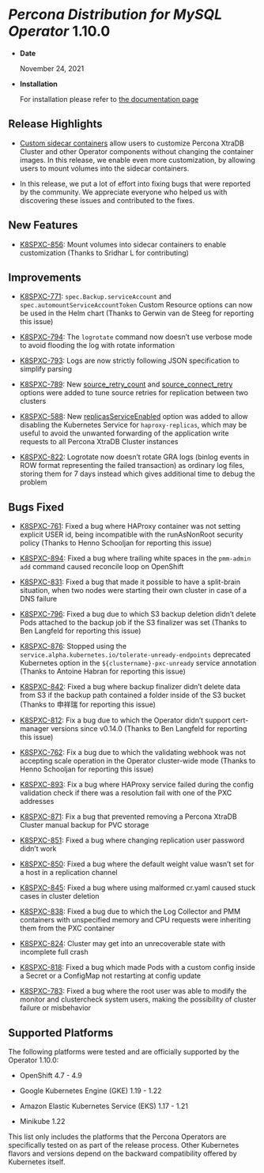 # *Percona Distribution for MySQL Operator* 1.10.0


* **Date**

    November 24, 2021



* **Installation**

    For installation please refer to [the documentation page](https://www.percona.com/doc/kubernetes-operator-for-pxc/index.html#quickstart-guides)


## Release Highlights


* [Custom sidecar containers](../sidecar.md#operator-sidecar) allow users to customize Percona XtraDB Cluster and other Operator components without changing the container images. In this release, we enable even more customization, by allowing users to mount volumes into the sidecar containers.


* In this release, we put a lot of effort into fixing bugs that were reported by the community. We appreciate everyone who helped us with discovering these issues and contributed to the fixes.

## New Features


* [K8SPXC-856](https://jira.percona.com/browse/K8SPXC-856): Mount volumes into sidecar containers to enable customization (Thanks to Sridhar L for contributing)

## Improvements


* [K8SPXC-771](https://jira.percona.com/browse/K8SPXC-771): `spec.Backup.serviceAccount` and `spec.automountServiceAccountToken` Custom Resource options can now be used in the Helm chart (Thanks to Gerwin van de Steeg for reporting this issue)


* [K8SPXC-794](https://jira.percona.com/browse/K8SPXC-794): The `logrotate` command now doesn’t use verbose mode to avoid flooding the log with rotate information


* [K8SPXC-793](https://jira.percona.com/browse/K8SPXC-793): Logs are now strictly following JSON specification to simplify parsing


* [K8SPXC-789](https://jira.percona.com/browse/K8SPXC-789): New [source_retry_count](../operator.md#pxc-replicationchannels-configuration-sourceretrycount) and [source_connect_retry](../operator.md#pxc-replicationchannels-configuration-sourceconnectretry) options were added to tune source retries for replication between two clusters


* [K8SPXC-588](https://jira.percona.com/browse/K8SPXC-588): New [replicasServiceEnabled](../operator.md#haproxy-replicasserviceenabled) option was added to allow disabling the Kubernetes Service for `haproxy-replicas`, which may be useful to avoid the unwanted forwarding of the application write requests to all Percona XtraDB Cluster instances


* [K8SPXC-822](https://jira.percona.com/browse/K8SPXC-822): Logrotate now doesn’t rotate GRA logs (binlog events in ROW format representing the failed transaction) as ordinary log files, storing them for 7 days instead which gives additional time to debug the problem

## Bugs Fixed


* [K8SPXC-761](https://jira.percona.com/browse/K8SPXC-761): Fixed a bug where HAProxy container was not setting explicit USER id, being incompatible with the runAsNonRoot security policy (Thanks to Henno Schooljan for reporting this issue)


* [K8SPXC-894](https://jira.percona.com/browse/K8SPXC-894): Fixed a bug where trailing white spaces in the `pmm-admin add` command caused reconcile loop on OpenShift


* [K8SPXC-831](https://jira.percona.com/browse/K8SPXC-831): Fixed a bug that made it possible to have a split-brain situation, when two nodes were starting their own cluster in case of a DNS failure


* [K8SPXC-796](https://jira.percona.com/browse/K8SPXC-796): Fixed a bug due to which S3 backup deletion didn’t delete Pods attached to the backup job if the S3 finalizer was set (Thanks to Ben Langfeld for reporting this issue)


* [K8SPXC-876](https://jira.percona.com/browse/K8SPXC-876): Stopped using the `service.alpha.kubernetes.io/tolerate-unready-endpoints` deprecated Kubernetes option in the `${clustername}-pxc-unready` service annotation (Thanks to Antoine Habran for reporting this issue)


* [K8SPXC-842](https://jira.percona.com/browse/K8SPXC-842): Fixed a bug where backup finalizer didn’t delete data from S3 if the backup path contained a folder inside of the S3 bucket (Thanks to 申祥瑞 for reporting this issue)


* [K8SPXC-812](https://jira.percona.com/browse/K8SPXC-812): Fix a bug due to which the Operator didn’t support cert-manager versions since v0.14.0 (Thanks to Ben Langfeld for reporting this issue)


* [K8SPXC-762](https://jira.percona.com/browse/K8SPXC-762): Fix a bug due to which the validating webhook was not accepting scale operation in the Operator cluster-wide mode (Thanks to Henno Schooljan for reporting this issue)


* [K8SPXC-893](https://jira.percona.com/browse/K8SPXC-893): Fix a bug where HAProxy service failed during the config validation check if there was a resolution fail with one of the PXC addresses


* [K8SPXC-871](https://jira.percona.com/browse/K8SPXC-871): Fix a bug that prevented removing a Percona XtraDB Cluster manual backup for PVC storage


* [K8SPXC-851](https://jira.percona.com/browse/K8SPXC-851): Fixed a bug where changing replication user password didn’t work


* [K8SPXC-850](https://jira.percona.com/browse/K8SPXC-850): Fixed a bug where the default weight value wasn’t set for a host in a replication channel


* [K8SPXC-845](https://jira.percona.com/browse/K8SPXC-845): Fixed a bug where using malformed cr.yaml caused stuck cases in cluster deletion


* [K8SPXC-838](https://jira.percona.com/browse/K8SPXC-838): Fixed a bug due to which the Log Collector and PMM containers with unspecified memory and CPU requests were inheriting them from the PXC container


* [K8SPXC-824](https://jira.percona.com/browse/K8SPXC-824): Cluster may get into an unrecoverable state with incomplete full crash


* [K8SPXC-818](https://jira.percona.com/browse/K8SPXC-818): Fixed a bug which made Pods with a custom config inside a Secret or a ConfigMap not restarting at config update


* [K8SPXC-783](https://jira.percona.com/browse/K8SPXC-783): Fixed a bug where the root user was able to modify the monitor and clustercheck system users, making the possibility of cluster failure or misbehavior

## Supported Platforms

The following platforms were tested and are officially supported by the Operator 1.10.0:


* OpenShift 4.7 - 4.9


* Google Kubernetes Engine (GKE) 1.19 - 1.22


* Amazon Elastic Kubernetes Service (EKS) 1.17 - 1.21


* Minikube 1.22

This list only includes the platforms that the Percona Operators are specifically tested on as part of the release process. Other Kubernetes flavors and versions depend on the backward compatibility offered by Kubernetes itself.
